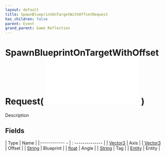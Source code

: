 ```yaml
---
layout: default
title: SpawnBlueprintOnTargetWithOffsetRequest
has_children: false
parent: Event
grand_parent: Game Reflection
---
```

# SpawnBlueprintOnTargetWithOffsetRequest( ![ EntityEventBase ](game-reflection/events/entity_event_base.md) )
Description 

## Fields
| Type | Name |
|:------------ - | : -------------- |
| [Vector3](game-reflection/classes/vector3.md) | Axis |
| [Vector3](game-reflection/classes/vector3.md) | Offset |
| [String](game-reflection/components/string.md) | Blueprint |
| [float](game-reflection/components/float.md) | Angle |
| [String](game-reflection/components/string.md) | Tag |
| [Entity](game-reflection/classes/entity.md) | Entity |
